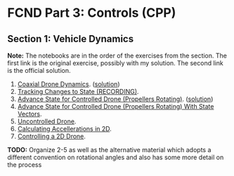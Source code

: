 # FCND Part 3: Controls (CPP)

## Section 1: Vehicle Dynamics

**Note:** The notebooks are in the order of the exercises from the section. The first link is the original exercise, possibly with my solution. The second link is the official solution.


1. [Coaxial Drone Dynamics](/notebooks/01-vehicle-dynamics/1-Coaxial-Drone-Dynamics.ipynb). ([solution](/notebooks/01-vehicle-dynamics/1-Coaxial-Drone-Dynamics-SOLUTION.ipynb))  
2. [Tracking Changes to State (RECORDING)](/notebooks/01-vehicle-dynamics/1.5-Tracking-Changes-to-State-RECORDING.ipynb).
3. [Advance State for Controlled Drone (Propellers Rotating)](/notebooks/01-vehicle-dynamics/2-Advance-State-for-Controlled-Drone.ipynb). ([solution](/notebooks/01-vehicle-dynamics/2-Advance-State-for-Controlled-Drone-SOLUTION.ipynb))
4. [Advance State for Controlled Drone (Propellers Rotating) With State Vectors](/notebooks/01-vehicle-dynamics/2-Advance-State-for-Controlled-Drone-with-State-Vectors.ipynb). 
5. [Uncontrolled Drone]().
6. [Calculating Accellerations in 2D]().  
7. [Controlling a 2D Drone]().

**TODO:** Organize 2-5 as well as the alternative material which adopts a different convention on rotational angles and also has some more detail on the process


